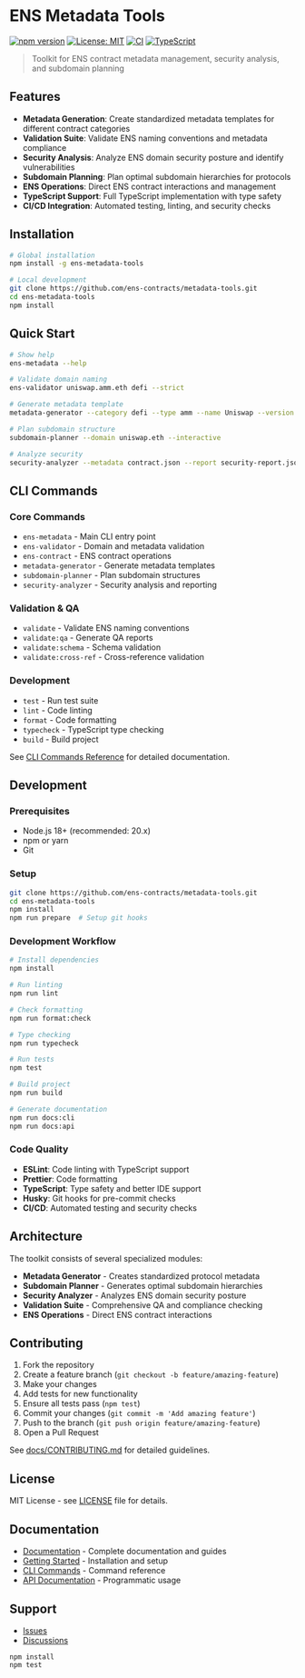 # ENS Metadata Tools

[![npm version](https://badge.fury.io/js/ens-metadata-tools.svg)](https://badge.fury.io/js/ens-metadata-tools)
[![License: MIT](https://img.shields.io/badge/License-MIT-yellow.svg)](https://opensource.org/licenses/MIT)
[![CI](https://github.com/ens-contracts/metadata-tools/workflows/CI/badge.svg)](https://github.com/ens-contracts/metadata-tools/actions)
[![TypeScript](https://img.shields.io/badge/TypeScript-5.4+-blue.svg)](https://www.typescriptlang.org/)

> Toolkit for ENS contract metadata management, security analysis, and subdomain planning

## Features

- **Metadata Generation**: Create standardized metadata templates for different contract categories
- **Validation Suite**: Validate ENS naming conventions and metadata compliance
- **Security Analysis**: Analyze ENS domain security posture and identify vulnerabilities
- **Subdomain Planning**: Plan optimal subdomain hierarchies for protocols
- **ENS Operations**: Direct ENS contract interactions and management
- **TypeScript Support**: Full TypeScript implementation with type safety
- **CI/CD Integration**: Automated testing, linting, and security checks

## Installation

```bash
# Global installation
npm install -g ens-metadata-tools

# Local development
git clone https://github.com/ens-contracts/metadata-tools.git
cd ens-metadata-tools
npm install
```

## Quick Start

```bash
# Show help
ens-metadata --help

# Validate domain naming
ens-validator uniswap.amm.eth defi --strict

# Generate metadata template
metadata-generator --category defi --type amm --name Uniswap --version 3

# Plan subdomain structure
subdomain-planner --domain uniswap.eth --interactive

# Analyze security
security-analyzer --metadata contract.json --report security-report.json
```

## CLI Commands

### Core Commands

- `ens-metadata` - Main CLI entry point
- `ens-validator` - Domain and metadata validation
- `ens-contract` - ENS contract operations
- `metadata-generator` - Generate metadata templates
- `subdomain-planner` - Plan subdomain structures
- `security-analyzer` - Security analysis and reporting

### Validation & QA

- `validate` - Validate ENS naming conventions
- `validate:qa` - Generate QA reports
- `validate:schema` - Schema validation
- `validate:cross-ref` - Cross-reference validation

### Development

- `test` - Run test suite
- `lint` - Code linting
- `format` - Code formatting
- `typecheck` - TypeScript type checking
- `build` - Build project

See [CLI Commands Reference](docs/CLI-COMMANDS.md) for detailed documentation.

## Development

### Prerequisites

- Node.js 18+ (recommended: 20.x)
- npm or yarn
- Git

### Setup

```bash
git clone https://github.com/ens-contracts/metadata-tools.git
cd ens-metadata-tools
npm install
npm run prepare  # Setup git hooks
```

### Development Workflow

```bash
# Install dependencies
npm install

# Run linting
npm run lint

# Check formatting
npm run format:check

# Type checking
npm run typecheck

# Run tests
npm test

# Build project
npm run build

# Generate documentation
npm run docs:cli
npm run docs:api
```

### Code Quality

- **ESLint**: Code linting with TypeScript support
- **Prettier**: Code formatting
- **TypeScript**: Type safety and better IDE support
- **Husky**: Git hooks for pre-commit checks
- **CI/CD**: Automated testing and security checks

## Architecture

The toolkit consists of several specialized modules:

- **Metadata Generator** - Creates standardized protocol metadata
- **Subdomain Planner** - Generates optimal subdomain hierarchies
- **Security Analyzer** - Analyzes ENS domain security posture
- **Validation Suite** - Comprehensive QA and compliance checking
- **ENS Operations** - Direct ENS contract interactions

## Contributing

1. Fork the repository
2. Create a feature branch (`git checkout -b feature/amazing-feature`)
3. Make your changes
4. Add tests for new functionality
5. Ensure all tests pass (`npm test`)
6. Commit your changes (`git commit -m 'Add amazing feature'`)
7. Push to the branch (`git push origin feature/amazing-feature`)
8. Open a Pull Request

See [docs/CONTRIBUTING.md](docs/CONTRIBUTING.md) for detailed guidelines.

## License

MIT License - see [LICENSE](LICENSE) file for details.

## Documentation

- [Documentation](docs/) - Complete documentation and guides
- [Getting Started](docs/Getting-Started.md) - Installation and setup
- [CLI Commands](docs/commands/) - Command reference
- [API Documentation](docs/API/) - Programmatic usage

## Support

- [Issues](https://github.com/ensdomains/ens-metadata-tools/issues)
- [Discussions](https://github.com/ensdomains/ens-metadata-tools/discussions)

```
npm install
npm test
```
